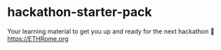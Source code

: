 # hackathon-starter-pack
Your learning material to get you up and ready for the next hackathon 👀https://ETHRome.org
